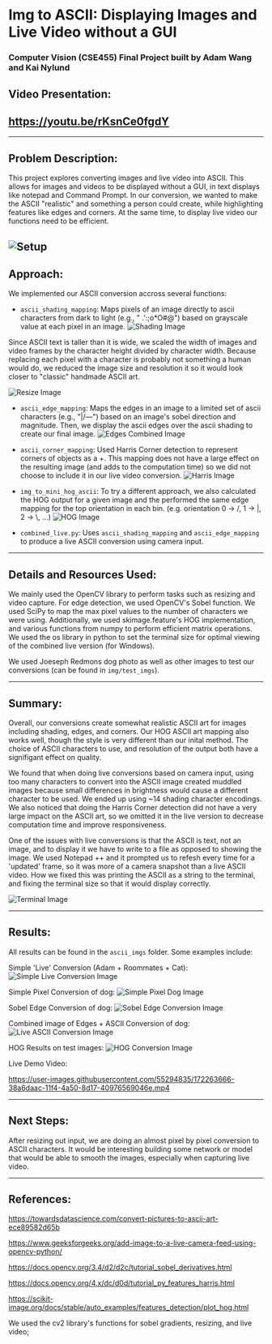 # Img to ASCII: Displaying Images and Live Video without a GUI
### Computer Vision (CSE455) Final Project built by Adam Wang and Kai Nylund

## Video Presentation:
https://youtu.be/rKsnCe0fgdY
---

---
## Problem Description:
This project explores converting images and live video into ASCII. This allows for images and videos to be displayed without a GUI, in text displays like notepad and Command Prompt. In our conversion, we wanted to make the ASCII "realistic" and
something a person could create, while highlighting features like edges and corners. At the same time, to display live video our functions need to be efficient.

![Setup](./imgs/misc/setup.png)
---
## Approach:
We implemented our ASCII conversion accross several functions:

- `ascii_shading_mapping`: Maps pixels of an image directly to ascii characters from dark to light (e.g., " .\':;o*O#@") based on grayscale value at each pixel in an image.
![Shading Image](./imgs/misc/shading.png)

Since ASCII text is taller than it is wide, we scaled the width of images and video frames by the character height divided by character width. Because replacing each pixel with a character is probably not something a human would do, we reduced the image size and resolution it so it would look closer to "classic" handmade ASCII art.

![Resize Image](./imgs/misc/resize.png)

- `ascii_edge_mapping`: Maps the edges in an image to a limited set of ascii characters (e.g., "|/—\") based on an image's sobel direction and magnitude. Then, we display the ascii edges over the ascii shading to create our final image.
![Edges Combined Image](./imgs/misc/edges.png)

- `ascii_corner_mapping`: Used Harris Corner detection to represent corners of objects as a +. This mapping does not have a large effect on the resulting image (and adds to the computation time) so we did not choose to include it in our live video conversion.
![Harris Image](./imgs/misc/Harris.png)

- `img_to_mini_hog_ascii`: To try a different approach, we also calculated the HOG output for a given image and the performed the same edge mapping for the top orientation in each bin. (e.g. orientation 0 -> /, 1 -> |, 2 -> \\, ...)
![HOG Image](./imgs/misc/HOG.png)


- `combined_live.py`: Uses `ascii_shading_mapping` and `ascii_edge_mapping` to produce a live ASCII conversion using camera input.

---
## Details and Resources Used:
We mainly used the OpenCV library to perform tasks such as resizing and video capture. For edge detection, we used OpenCV's Sobel function. We used SciPy to map the max pixel values to the number of characters we were using. Additionally, we used skimage.feature's HOG implementation, and various functions from numpy to perform efficient matrix operations. We used the os library in python to set the terminal size for optimal viewing of the combined live version (for Windows).


We used Joeseph Redmons dog photo as well as other images to test our conversions (can be found in `img/test_imgs`).

---

## Summary:

Overall, our conversions create somewhat realistic ASCII art for images including shading, edges, and corners. Our HOG ASCII art mapping also works well, though the style is very different than our inital method. The choice of ASCII characters to use, and resolution of the output both have a signifigant effect on quality.

We found that when doing live conversions based on camera input, using too many characters to convert into the ASCII image created muddled images because small differences in  brightness would cause a different character to be used. We ended up using ~14 shading character encodings. We also noticed that doing the Harris Corner detection did not have a very large impact on the ASCII art, so we omitted it in the live version to decrease computation time and improve responsiveness.

One of the issues with live conversions is that the ASCII is text, not an image, and to display it we have to write to a file as opposed to showing the image. We used Notepad ++ and it prompted us to refesh every time for a 'updated' frame, so it was more of a camera snapshot than a live ASCII video. How we fixed this was printing the ASCII as a string to the terminal, and fixing the terminal size so that it would display correctly.

![Terminal Image](./imgs/misc/terminal.png)

---
## Results:

All results can be found in the `ascii_imgs` folder. Some examples include:

Simple 'Live' Conversion (Adam + Roommates + Cat):
![Simple Live Conversion Image](./imgs/result_imgs/epic_live.conversion.png)

Simple Pixel Conversion of dog:
![Simple Pixel Dog Image](./imgs/result_imgs/ascii_dog.png)

Sobel Edge Conversion of dog:
![Sobel Edge Conversion Image](./imgs/result_imgs/ascii_dog_edges.png)

Combined image of Edges + ASCII Conversion of dog:
![Live ASCII Conversion Image](./imgs/result_imgs/combined.png)

HOG Results on test images:
![HOG Conversion Image](./imgs/result_imgs/HOGResults.png)


Live Demo Video:

https://user-images.githubusercontent.com/55294835/172263666-38a6daac-11f4-4a50-8d17-40976569046e.mp4

---

## Next Steps:
After resizing out input, we are doing an almost pixel by pixel conversion to ASCII characters. It would be interesting building some network or model that would be able to smooth the images, especially when capturing live video.

---

## References:

https://towardsdatascience.com/convert-pictures-to-ascii-art-ece89582d65b

https://www.geeksforgeeks.org/add-image-to-a-live-camera-feed-using-opencv-python/

https://docs.opencv.org/3.4/d2/d2c/tutorial_sobel_derivatives.html

https://docs.opencv.org/4.x/dc/d0d/tutorial_py_features_harris.html

https://scikit-image.org/docs/stable/auto_examples/features_detection/plot_hog.html

We used the cv2 library's functions for sobel gradients, resizing, and live video;
